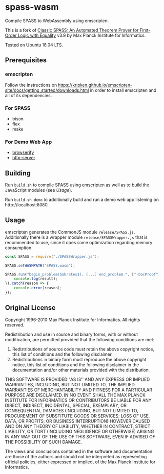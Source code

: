 # spass-wasm
Compile SPASS to WebAssembly using emscripten.

This is a fork of [Classic SPASS: An Automated Theorem Prover for First-Order Logic with Equality](https://www.mpi-inf.mpg.de/departments/automation-of-logic/software/spass-workbench/classic-spass-theorem-prover/) v3.9 by Max Planck Institute for Informatics.

Tested on Ubuntu 16.04 LTS.

## Prerequisites
### emscripten
Follow the instructions on https://kripken.github.io/emscripten-site/docs/getting_started/downloads.html in order to install emscripten and all of its dependencies.

### For SPASS
* bison
* flex
* make

### For Demo Web App
* [browserify](https://www.npmjs.com/package/browserify)
* [http-server](https://www.npmjs.com/package/http-server)

## Building
Run `build.sh` to compile SPASS using emscripten as well as to build the JavaScript modules (see *Usage*).

Run `build.sh demo` to additionally build and run a demo web app listening on http://localhost:8080. 

## Usage
emscripten generates the CommonJS module `release/SPASS.js`. Additionally there is a wrapper module `release/SPASSWrapper.js` that is recommended to use, since it does some optimization regarding memory consumption.

```js
const SPASS = require("./SPASSWrapper.js");

SPASS.setWASMPATH("SPASS.wasm");

SPASS.run("begin_problem(Sokrates1). [...] end_problem.", ["-DocProof"]).then(result => {
	console.log(result);
}).catch(reason => {
	console.error(reason);
});
```

## Original License
Copyright 1996-2010 Max Planck Institute for Informatics. All rights reserved.

Redistribution and use in source and binary forms, with or without modification, are permitted provided that the following conditions are met:

   1. Redistributions of source code must retain the above copyright notice, this list of conditions and the following disclaimer.
   2. Redistributions in binary form must reproduce the above copyright notice, this list of conditions and the following disclaimer in the documentation and/or other materials provided with the distribution.

THIS SOFTWARE IS PROVIDED "AS IS'' AND ANY EXPRESS OR IMPLIED WARRANTIES, INCLUDING, BUT NOT LIMITED TO, THE IMPLIED WARRANTIES OF MERCHANTABILITY AND FITNESS FOR A PARTICULAR PURPOSE ARE DISCLAIMED. IN NO EVENT SHALL THE MAX PLANCK INSTITUTE FOR INFORMATICS OR CONTRIBUTORS BE LIABLE FOR ANY DIRECT, INDIRECT, INCIDENTAL, SPECIAL, EXEMPLARY, OR CONSEQUENTIAL DAMAGES (INCLUDING, BUT NOT LIMITED TO, PROCUREMENT OF SUBSTITUTE GOODS OR SERVICES; LOSS OF USE, DATA, OR PROFITS; OR BUSINESS INTERRUPTION) HOWEVER CAUSED AND ON ANY THEORY OF LIABILITY, WHETHER IN CONTRACT, STRICT LIABILITY, OR TORT (INCLUDING NEGLIGENCE OR OTHERWISE) ARISING IN ANY WAY OUT OF THE USE OF THIS SOFTWARE, EVEN IF ADVISED OF THE POSSIBILITY OF SUCH DAMAGE.

The views and conclusions contained in the software and documentation are those of the authors and should not be interpreted as representing official policies, either expressed or implied, of the Max Planck Institute for Informatics.
